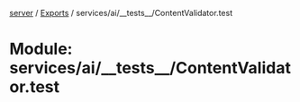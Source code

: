 [server](../README.md) / [Exports](../modules.md) / services/ai/\_\_tests\_\_/ContentValidator.test

# Module: services/ai/\_\_tests\_\_/ContentValidator.test
